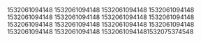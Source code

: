 1532061094148
1532061094148
1532061094148
1532061094148
1532061094148
1532061094148
1532061094148
1532061094148
1532061094148
1532061094148
1532061094148
1532061094148
1532061094148
1532061094148
15320610941481532075374548